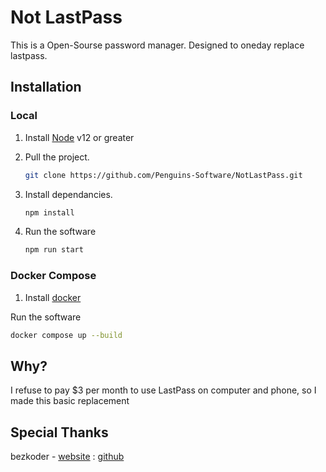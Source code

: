 # Not LastPass

This is a Open-Sourse password manager. Designed to oneday replace lastpass.

## Installation

### Local

1. Install [Node](https://nodejs.org/en/download/) v12 or greater

2. Pull the project.

    ```bash
    git clone https://github.com/Penguins-Software/NotLastPass.git
    ```

3. Install dependancies.

    ```bash
    npm install
    ```

4. Run the software

    ```bash
    npm run start
    ```

### Docker Compose

1. Install [docker](https://www.docker.com/products/docker-desktop)

Run the software
```bash
docker compose up --build
```

## Why?

I refuse to pay $3 per month to use LastPass on computer and phone, so I made this basic replacement

## Special Thanks

bezkoder - [website](bezkoder) : [github](https://github.com/bezkoder)
